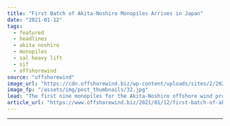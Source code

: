```yaml
---
title: "First Batch of Akita-Noshiro Monopiles Arrives in Japan"
date: "2021-01-12"
tags: 
  - featured
  - headlines
  - akita noshiro
  - monopiles
  - sal heavy lift
  - sif
  - offshorewind
source: "offshorewind"
image_url: "https://cdn.offshorewind.biz/wp-content/uploads/sites/2/2021/01/12113006/Sif_Akita-Noshiro-monopiles-arrive-in-Akita.jpg"
image_fp: "/assets/img/post_thumbnails/32.jpg"
lead: "The first nine monopiles for the Akita-Noshiro offshore wind project in Japan arrived in"
article_url: "https://www.offshorewind.biz/2021/01/12/first-batch-of-akita-noshiro-monopiles-arrives-in-japan/"
---
```


---
